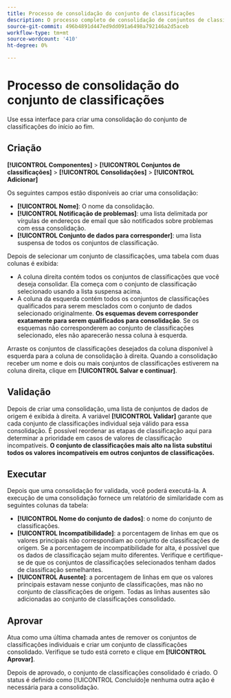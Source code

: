 ```yaml
---
title: Processo de consolidação do conjunto de classificações
description: O processo completo de consolidação de conjuntos de classificações.
source-git-commit: 496b4891d447ed9dd091a6498a792146a2d5aceb
workflow-type: tm+mt
source-wordcount: '410'
ht-degree: 0%

---
```


# Processo de consolidação do conjunto de classificações

Use essa interface para criar uma consolidação do conjunto de classificações do início ao fim.

## Criação

**[!UICONTROL Componentes]** > **[!UICONTROL Conjuntos de classificações]** > **[!UICONTROL Consolidações]** > **[!UICONTROL Adicionar]**

Os seguintes campos estão disponíveis ao criar uma consolidação:

* **[!UICONTROL Nome]**: O nome da consolidação.
* **[!UICONTROL Notificação de problemas]**: uma lista delimitada por vírgulas de endereços de email que são notificados sobre problemas com essa consolidação.
* **[!UICONTROL Conjunto de dados para corresponder]**: uma lista suspensa de todos os conjuntos de classificação.

Depois de selecionar um conjunto de classificações, uma tabela com duas colunas é exibida:

* A coluna direita contém todos os conjuntos de classificações que você deseja consolidar. Ela começa com o conjunto de classificação selecionado usando a lista suspensa acima.
* A coluna da esquerda contém todos os conjuntos de classificações qualificados para serem mesclados com o conjunto de dados selecionado originalmente. **Os esquemas devem corresponder exatamente para serem qualificados para consolidação**. Se os esquemas não corresponderem ao conjunto de classificações selecionado, eles não aparecerão nessa coluna à esquerda.

Arraste os conjuntos de classificações desejados da coluna disponível à esquerda para a coluna de consolidação à direita. Quando a consolidação receber um nome e dois ou mais conjuntos de classificações estiverem na coluna direita, clique em **[!UICONTROL Salvar e continuar]**.

## Validação

Depois de criar uma consolidação, uma lista de conjuntos de dados de origem é exibida à direita. A variável **[!UICONTROL Validar]** garante que cada conjunto de classificações individual seja válido para essa consolidação. É possível reordenar as etapas de classificação aqui para determinar a prioridade em casos de valores de classificação incompatíveis. **O conjunto de classificações mais alto na lista substitui todos os valores incompatíveis em outros conjuntos de classificações.**

## Executar 

Depois que uma consolidação for validada, você poderá executá-la. A execução de uma consolidação fornece um relatório de similaridade com as seguintes colunas da tabela:

* **[!UICONTROL Nome do conjunto de dados]**: o nome do conjunto de classificações.
* **[!UICONTROL Incompatibilidade]**: a porcentagem de linhas em que os valores principais não correspondiam ao conjunto de classificações de origem. Se a porcentagem de incompatibilidade for alta, é possível que os dados de classificação sejam muito diferentes. Verifique e certifique-se de que os conjuntos de classificações selecionados tenham dados de classificação semelhantes.
* **[!UICONTROL Ausente]**: a porcentagem de linhas em que os valores principais estavam nesse conjunto de classificações, mas não no conjunto de classificações de origem. Todas as linhas ausentes são adicionadas ao conjunto de classificações consolidado.

## Aprovar

Atua como uma última chamada antes de remover os conjuntos de classificações individuais e criar um conjunto de classificações consolidado. Verifique se tudo está correto e clique em **[!UICONTROL Aprovar]**.

Depois de aprovado, o conjunto de classificações consolidado é criado. O status é definido como [!UICONTROL Concluído]e nenhuma outra ação é necessária para a consolidação.

